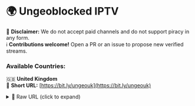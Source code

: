 
# 🌍 Ungeoblocked IPTV  

🚫 **Disclaimer:** We do not accept paid channels and do not support piracy in any form.  
ℹ️ **Contributions welcome!** Open a PR or an issue to propose new verified streams.  

### **Available Countries:**  

🇬🇧 **United Kingdom**  
🔗 **Short URL:** [https://bit.ly/ungeouk](https://bit.ly/ungeouk)  
<details>
<summary>📁 Raw URL (click to expand)</summary>

```text
https://raw.githubusercontent.com/matte-oss/iptv-ungeoblocked/main/countries/UK.m3u
```
</details>  
